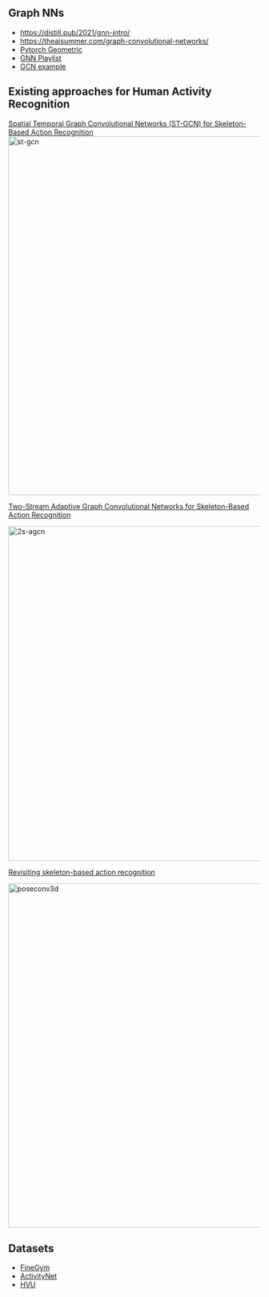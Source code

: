 ## Graph NNs
  - https://distill.pub/2021/gnn-intro/
  - https://theaisummer.com/graph-convolutional-networks/
  - [Pytorch Geometric](https://pytorch-geometric.readthedocs.io/en/latest/)
  - [GNN Playlist](https://www.youtube.com/watch?v=OI0Jo-5d190&list=PLSgGvve8UweGx4_6hhrF3n4wpHf_RV76_)
  - [GCN example](https://blog.zakjost.com/post/gcn_citeseer/)

## Existing approaches for Human Activity Recognition

[Spatial Temporal Graph Convolutional Networks (ST-GCN) for Skeleton-Based Action Recognition](https://github.com/yysijie/st-gcn)
<img width="717" alt="st-gcn" src="https://user-images.githubusercontent.com/2610866/169747079-201a86e3-9e50-4e4b-91ef-bb0e703b89e7.png">

[Two-Stream Adaptive Graph Convolutional Networks for Skeleton-Based Action Recognition](https://github.com/open-mmlab/mmaction2/blob/master/configs/skeleton/2s-agcn/README.md)

<img width="669" alt="2s-agcn" src="https://user-images.githubusercontent.com/2610866/169750248-1bc1634a-3340-4bb9-a805-a22c0aa18924.png">

[Revisiting skeleton-based action recognition](https://arxiv.org/pdf/2104.13586.pdf)

<img width="688" alt="poseconv3d" src="https://user-images.githubusercontent.com/2610866/169755849-79d1cd1e-a8be-42b9-a75e-630d0738d16d.png">


## Datasets

  - [FineGym](https://sdolivia.github.io/FineGym/)
  - [ActivityNet](http://activity-net.org/)
  - [HVU](https://competitions.codalab.org/competitions/29546)
